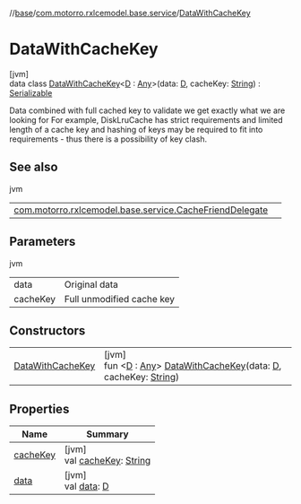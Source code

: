 //[base](../../../index.md)/[com.motorro.rxlcemodel.base.service](../index.md)/[DataWithCacheKey](index.md)

# DataWithCacheKey

[jvm]\
data class [DataWithCacheKey](index.md)&lt;[D](index.md) : [Any](https://kotlinlang.org/api/latest/jvm/stdlib/kotlin/-any/index.html)&gt;(data: [D](index.md), cacheKey: [String](https://kotlinlang.org/api/latest/jvm/stdlib/kotlin/-string/index.html)) : [Serializable](https://docs.oracle.com/javase/8/docs/api/java/io/Serializable.html)

Data combined with full cached key to validate we get exactly what we are looking for For example, DiskLruCache has strict requirements and limited length of a cache key and hashing of keys may be required to fit into requirements - thus there is a possibility of key clash.

## See also

jvm

| | |
|---|---|
| [com.motorro.rxlcemodel.base.service.CacheFriendDelegate](../-cache-friend-delegate/index.md) |  |

## Parameters

jvm

| | |
|---|---|
| data | Original data |
| cacheKey | Full unmodified cache key |

## Constructors

| | |
|---|---|
| [DataWithCacheKey](-data-with-cache-key.md) | [jvm]<br>fun &lt;[D](index.md) : [Any](https://kotlinlang.org/api/latest/jvm/stdlib/kotlin/-any/index.html)&gt; [DataWithCacheKey](-data-with-cache-key.md)(data: [D](index.md), cacheKey: [String](https://kotlinlang.org/api/latest/jvm/stdlib/kotlin/-string/index.html)) |

## Properties

| Name | Summary |
|---|---|
| [cacheKey](cache-key.md) | [jvm]<br>val [cacheKey](cache-key.md): [String](https://kotlinlang.org/api/latest/jvm/stdlib/kotlin/-string/index.html) |
| [data](data.md) | [jvm]<br>val [data](data.md): [D](index.md) |
